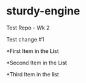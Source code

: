 # sturdy-engine
Test Repo - Wk 2

Test change #1

*First Item in the List

*Second Item in the List

*Third Item in the list
